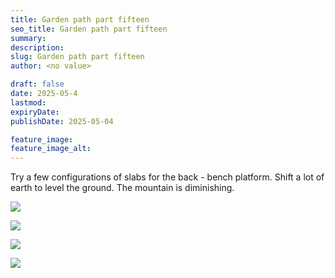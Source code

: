 ```yaml
---
title: Garden path part fifteen 
seo_title: Garden path part fifteen 
summary:
description:
slug: Garden path part fifteen 
author: <no value>

draft: false
date: 2025-05-4
lastmod:
expiryDate:
publishDate: 2025-05-04

feature_image:
feature_image_alt:
---
```

Try a few configurations of slabs for the back - bench platform. Shift a lot of earth to level the ground. The mountain is diminishing.


![](/images/2050.jpeg )

![](/images/2051.jpeg )

![](/images/20502jpeg )

![](/images/2053.jpeg )